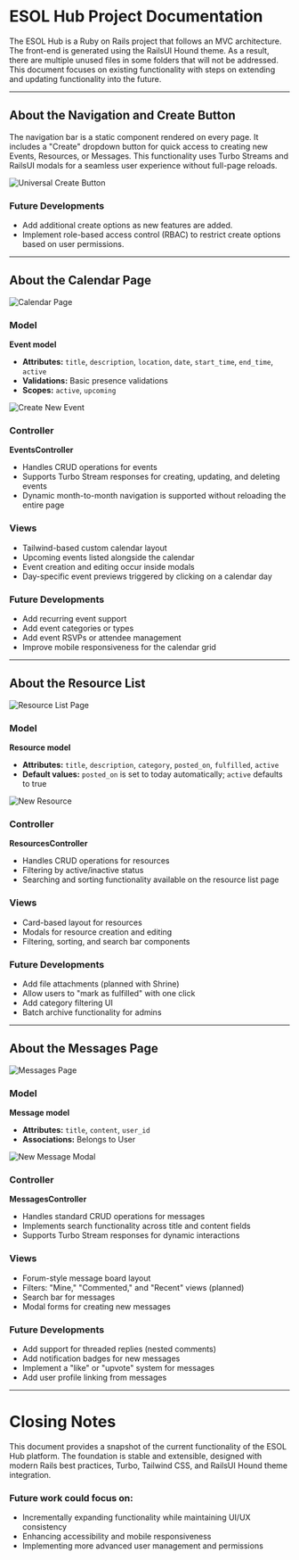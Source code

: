 # ESOL Hub Project Documentation

The ESOL Hub is a Ruby on Rails project that follows an MVC architecture. The front-end is generated using the RailsUI Hound theme. As a result, there are multiple unused files in some folders that will not be addressed. This document focuses on existing functionality with steps on extending and updating functionality into the future.

---

## About the Navigation and Create Button

The navigation bar is a static component rendered on every page. It includes a "Create" dropdown button for quick access to creating new Events, Resources, or Messages. This functionality uses Turbo Streams and RailsUI modals for a seamless user experience without full-page reloads.

![Universal Create Button](create_button.png)

### Future Developments
- Add additional create options as new features are added.
- Implement role-based access control (RBAC) to restrict create options based on user permissions.

---

## About the Calendar Page

![Calendar Page](calendar_img.png)
### Model
**Event model**
- **Attributes:** `title`, `description`, `location`, `date`, `start_time`, `end_time`, `active`
- **Validations:** Basic presence validations
- **Scopes:** `active`, `upcoming`

![Create New Event](event_modal.png)

### Controller
**EventsController**
- Handles CRUD operations for events
- Supports Turbo Stream responses for creating, updating, and deleting events
- Dynamic month-to-month navigation is supported without reloading the entire page

### Views
- Tailwind-based custom calendar layout
- Upcoming events listed alongside the calendar
- Event creation and editing occur inside modals
- Day-specific event previews triggered by clicking on a calendar day

### Future Developments
- Add recurring event support
- Add event categories or types
- Add event RSVPs or attendee management
- Improve mobile responsiveness for the calendar grid

---

## About the Resource List

![Resource List Page](resource_list.png)

### Model
**Resource model**
- **Attributes:** `title`, `description`, `category`, `posted_on`, `fulfilled`, `active`
- **Default values:** `posted_on` is set to today automatically; `active` defaults to true

![New Resource](resourceModal.png)

### Controller
**ResourcesController**
- Handles CRUD operations for resources
- Filtering by active/inactive status
- Searching and sorting functionality available on the resource list page

### Views
- Card-based layout for resources
- Modals for resource creation and editing
- Filtering, sorting, and search bar components

### Future Developments
- Add file attachments (planned with Shrine)
- Allow users to \"mark as fulfilled\" with one click
- Add category filtering UI
- Batch archive functionality for admins

---

## About the Messages Page

![Messages Page](messages_page.png)

### Model
**Message model**
- **Attributes:** `title`, `content`, `user_id`
- **Associations:** Belongs to User

![New Message Modal](messageModal.png)

### Controller
**MessagesController**
- Handles standard CRUD operations for messages
- Implements search functionality across title and content fields
- Supports Turbo Stream responses for dynamic interactions

### Views
- Forum-style message board layout
- Filters: \"Mine,\" \"Commented,\" and \"Recent\" views (planned)
- Search bar for messages
- Modal forms for creating new messages

### Future Developments
- Add support for threaded replies (nested comments)
- Add notification badges for new messages
- Implement a \"like\" or \"upvote\" system for messages
- Add user profile linking from messages

---

# Closing Notes

This document provides a snapshot of the current functionality of the ESOL Hub platform. The foundation is stable and extensible, designed with modern Rails best practices, Turbo, Tailwind CSS, and RailsUI Hound theme integration.

### Future work could focus on:
- Incrementally expanding functionality while maintaining UI/UX consistency
- Enhancing accessibility and mobile responsiveness
- Implementing more advanced user management and permissions

